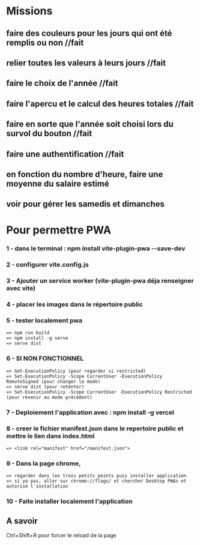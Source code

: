# Missions

## faire des couleurs pour les jours qui ont été remplis ou non //fait
## relier toutes les valeurs à leurs jours  //fait
## faire le choix de l'année    //fait
## faire l'apercu et le calcul des heures totales   //fait
## faire en sorte que l'année soit choisi lors du survol du bouton  //fait
## faire une authentification //fait

## en fonction du nombre d'heure, faire une moyenne du salaire estimé
## voir pour gérer les samedis et dimanches


# Pour permettre PWA

### 1 - dans le terminal : npm install vite-plugin-pwa --save-dev
### 2 - configurer vite.config.js
### 3 - Ajouter un service worker (vite-plugin-pwa déja renseigner avec vite)
### 4 - placer les images dans le répertoire public
### 5 - tester localement pwa
    => npm run build
    => npm install -g serve
    => serve dist
### 6 - SI NON FONCTIONNEL
    => Get-ExecutionPolicy (pour regarder si restricted)
    => Set-ExecutionPolicy -Scope CurrentUser -ExecutionPolicy RemoteSigned (pour changer le mode)
    => serve dist (pour retenter)
    => Set-ExecutionPolicy -Scope CurrentUser -ExecutionPolicy Restricted (pour revenir au mode précédent)
### 7 - Deploiement l'application avec : npm install -g vercel
### 8 - creer le fichier manifest.json dans le repertoire public et mettre le lien dans index.html
    => <link rel="manifest" href="/manifest.json">
### 9 - Dans la page chrome, 
    => regarder dans les trois petits points puis installer application
    => si ya pas, aller sur chrome://flags/ et chercher Desktop PWAs et autorisé l'installation
### 10 - Faite installer localement l'application


## A savoir

Ctrl+Shift+R pour forcer le reload de la page